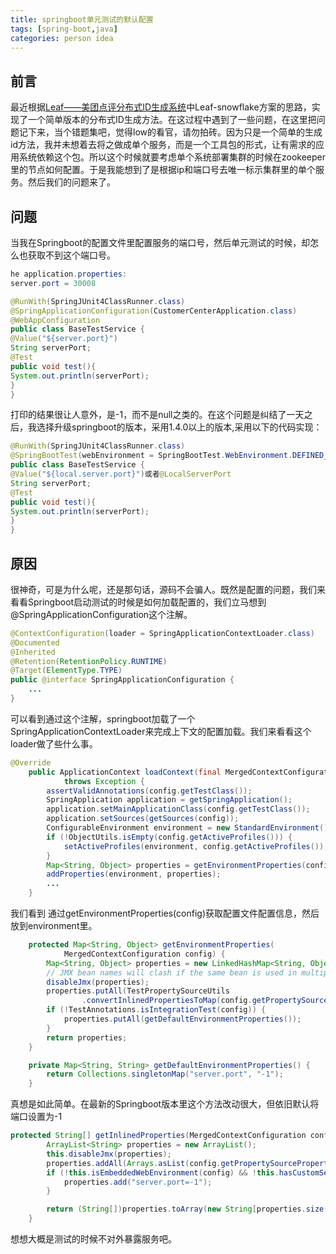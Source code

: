 ```yaml
---
title: springboot单元测试的默认配置
tags: [spring-boot,java]
categories: person idea
---
```

## 前言
最近根据<a href="https://tech.meituan.com/MT_Leaf.html" target="_blank">Leaf——美团点评分布式ID生成系统</a>中Leaf-snowflake方案的思路，实现了一个简单版本的分布式ID生成方法。在这过程中遇到了一些问题，在这里把问题记下来，当个错题集吧，觉得low的看官，请勿拍砖。因为只是一个简单的生成id方法，我并未想着去将之做成单个服务，而是一个工具包的形式，让有需求的应用系统依赖这个包。所以这个时候就要考虑单个系统部署集群的时候在zookeeper里的节点如何配置。于是我能想到了是根据ip和端口号去唯一标示集群里的单个服务。然后我们的问题来了。
## 问题
当我在Springboot的配置文件里配置服务的端口号，然后单元测试的时候，却怎么也获取不到这个端口号。
```java
he application.properties:
server.port = 30008

@RunWith(SpringJUnit4ClassRunner.class)
@SpringApplicationConfiguration(CustomerCenterApplication.class)
@WebAppConfiguration
public class BaseTestService {
@Value("${server.port}")
String serverPort;
@Test
public void test(){
System.out.println(serverPort);
}
}
```
<!--more-->
打印的结果很让人意外，是-1，而不是null之类的。在这个问题是纠结了一天之后，我选择升级springboot的版本，采用1.4.0以上的版本,采用以下的代码实现：
```java
@RunWith(SpringJUnit4ClassRunner.class)
@SpringBootTest(webEnvironment = SpringBootTest.WebEnvironment.DEFINED_PORT)
public class BaseTestService {
@Value("${local.server.port}")或者@LocalServerPort
String serverPort;
@Test
public void test(){
System.out.println(serverPort);
}
}
```
## 原因
很神奇，可是为什么呢，还是那句话，源码不会骗人。既然是配置的问题，我们来看看Springboot启动测试的时候是如何加载配置的，我们立马想到@SpringApplicationConfiguration这个注解。
```java
@ContextConfiguration(loader = SpringApplicationContextLoader.class)
@Documented
@Inherited
@Retention(RetentionPolicy.RUNTIME)
@Target(ElementType.TYPE)
public @interface SpringApplicationConfiguration {
    ...
}
```
可以看到通过这个注解，springboot加载了一个SpringApplicationContextLoader来完成上下文的配置加载。我们来看看这个loader做了些什么事。
```java
@Override
	public ApplicationContext loadContext(final MergedContextConfiguration config)
			throws Exception {
		assertValidAnnotations(config.getTestClass());
		SpringApplication application = getSpringApplication();
		application.setMainApplicationClass(config.getTestClass());
		application.setSources(getSources(config));
		ConfigurableEnvironment environment = new StandardEnvironment();
		if (!ObjectUtils.isEmpty(config.getActiveProfiles())) {
			setActiveProfiles(environment, config.getActiveProfiles());
		}
		Map<String, Object> properties = getEnvironmentProperties(config);
		addProperties(environment, properties);
		...
	}
```
我们看到 通过getEnvironmentProperties(config)获取配置文件配置信息，然后放到environment里。
```java
	protected Map<String, Object> getEnvironmentProperties(
			MergedContextConfiguration config) {
		Map<String, Object> properties = new LinkedHashMap<String, Object>();
		// JMX bean names will clash if the same bean is used in multiple contexts
		disableJmx(properties);
		properties.putAll(TestPropertySourceUtils
				.convertInlinedPropertiesToMap(config.getPropertySourceProperties()));
		if (!TestAnnotations.isIntegrationTest(config)) {
			properties.putAll(getDefaultEnvironmentProperties());
		}
		return properties;
	}

    private Map<String, String> getDefaultEnvironmentProperties() {
		return Collections.singletonMap("server.port", "-1");
	}
```
真想是如此简单。在最新的Springboot版本里这个方法改动很大，但依旧默认将端口设置为-1
```java
protected String[] getInlinedProperties(MergedContextConfiguration config) {
        ArrayList<String> properties = new ArrayList();
        this.disableJmx(properties);
        properties.addAll(Arrays.asList(config.getPropertySourceProperties()));
        if (!this.isEmbeddedWebEnvironment(config) && !this.hasCustomServerPort(properties)) {
            properties.add("server.port=-1");
        }

        return (String[])properties.toArray(new String[properties.size()]);
    }
```
想想大概是测试的时候不对外暴露服务吧。
